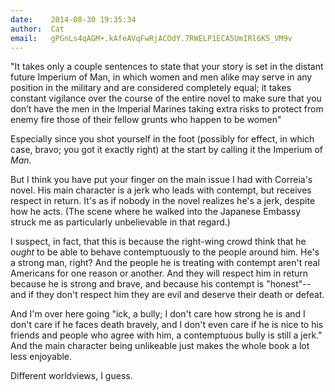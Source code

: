 ```yaml
---
date:    2014-08-30 19:35:34
author:  Cat
email:   gPGnLs4qAGM+.kAfeAVqFwRjACOdY.7RWELP1ECA5UmIRl6K5_VM9v
---
```


"It takes only a couple sentences to state that your story is set in
the distant future Imperium of Man, in which women and men alike may
serve in any position in the military and are considered completely
equal; it takes constant vigilance over the course of the entire novel
to make sure that you don’t have the men in the Imperial Marines
taking extra risks to protect from enemy fire those of their fellow
grunts who happen to be women"

Especially since you shot yourself in the foot (possibly for effect,
in which case, bravo; you got it exactly right) at the start by
calling it the Imperium of *Man.*

But I think you have put your finger on the main issue I had with
Correia's novel.  His main character is a jerk who leads with
contempt, but receives respect in return.  It's as if nobody in the
novel realizes he's a jerk, despite how he acts.  (The scene where he
walked into the Japanese Embassy struck me as particularly
unbelievable in that regard.)

I suspect, in fact, that this is because the right-wing crowd think
that he *ought* to be able to behave contemptuously to the people
around him.  He's a strong man, right?  And the people he is treating
with contempt aren't real Americans for one reason or another.  And
they will respect him in return because he is strong and brave, and
because his contempt is "honest"--and if they don't respect him they
are evil and deserve their death or defeat.

And I'm over here going "ick, a bully; I don't care how strong he is
and I don't care if he faces death bravely, and I don't even care if
he is nice to his friends and people who agree with him, a
contemptuous bully is still a jerk."  And the main character being
unlikeable just makes the whole book a lot less enjoyable.

Different worldviews, I guess.

